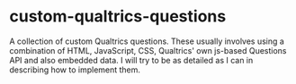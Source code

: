 # custom-qualtrics-questions
A collection of custom Qualtrics questions. These usually involves using a combination of HTML, JavaScript, CSS, Qualtrics' own js-based Questions API and also embedded data. I will try to be as detailed as I can in describing how to implement them.
